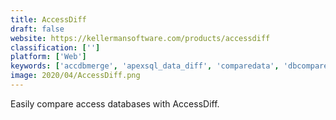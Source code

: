 ```yaml
---
title: AccessDiff
draft: false 
website: https://kellermansoftware.com/products/accessdiff
classification: ['']
platform: ['Web']
keywords: ['accdbmerge', 'apexsql_data_diff', 'comparedata', 'dbcomparer', 'data_compare_sql', 'full_convert', 'mssql-mysql_sync', 'mssqlmerge', 'open_dbdiff', 'redgate_sql_data_compare', 'replicator', 'sqleo_visual_query_builder', 'ticodex_sql_schema_compare', 'a7_sqltools']
image: 2020/04/AccessDiff.png
---
```

Easily compare access databases with AccessDiff.